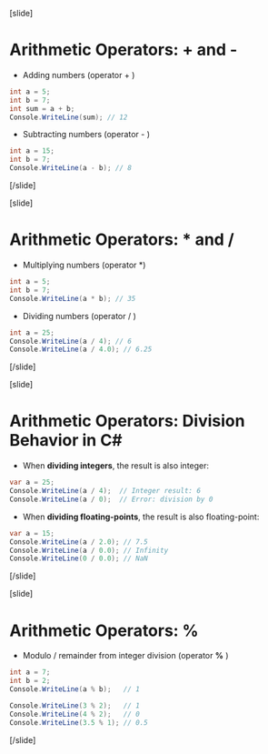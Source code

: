 [slide]
# Arithmetic Operators: + and -
* Adding numbers (operator + )
```csharp
int a = 5;
int b = 7;
int sum = a + b;
Console.WriteLine(sum); // 12 
```
* Subtracting numbers (operator - )
```csharp
int a = 15;
int b = 7;
Console.WriteLine(a - b); // 8
```
[/slide]

[slide]
# Arithmetic Operators: * and /
* Multiplying numbers (operator *)
```csharp
int a = 5;
int b = 7;
Console.WriteLine(a * b); // 35
```
* Dividing numbers (operator / )
```csharp
int a = 25;
Console.WriteLine(a / 4); // 6
Console.WriteLine(a / 4.0); // 6.25
```
[/slide]

[slide]
# Arithmetic Operators: Division Behavior in C#
* When **dividing integers**, the result is also integer:
```csharp
var a = 25;
Console.WriteLine(a / 4);  // Integer result: 6
Console.WriteLine(a / 0);  // Error: division by 0
```
* When **dividing floating-points**, the result is also floating-point:
```csharp
var a = 15;
Console.WriteLine(a / 2.0); // 7.5
Console.WriteLine(a / 0.0); // Infinity
Console.WriteLine(0 / 0.0); // NaN
```
[/slide]

[slide]
# Arithmetic Operators: %
* Modulo / remainder from integer division (operator **%** )
```csharp
int a = 7;
int b = 2;
Console.WriteLine(a % b);   // 1
```
```csharp
Console.WriteLine(3 % 2);   // 1
Console.WriteLine(4 % 2);   // 0
Console.WriteLine(3.5 % 1); // 0.5
```
[/slide]